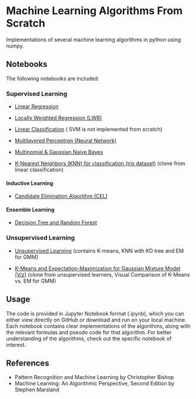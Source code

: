 # Machine Learning Algorithms From Scratch

Implementations of several machine learning algorithms in python using numpy.

## Notebooks

The following notebooks are included:

### Supervised Learning

- [Linear Regression](linear%20regression.ipynb)
- [Locally Weighted Regression (LWR)](LWR.ipynb)

- [Linear Classification](linear%20classification.ipynb) ( SVM is not implemented from scratch)

- [Multilayered Perceptron (Neural Network)](https://github.com/nonkloq/nn_dqn-from-scratch/blob/main/nn-mlp_from_scratch.ipynb)
- [Multinomial & Gaussian Naive Bayes](Multinomial_and_GaussianNP.ipynb)

- [K-Nearest Neighbors (KNN) for classification (iris dataset)](KNN_for_iris.ipynb) (clone from linear classification)

#### Inductive Learning

- [Candidate Elimination Algorithm (CEL)](CEL.ipynb)

#### Ensemble Learning

- [Decision Tree and Random Forest](trees_forest.ipynb)


### Unsupervised Learning

- [Unsupervised Learning](unsupervised%20learners.ipynb)  (contains K-means, KNN with KD tree and EM for GMM)

- [K-Means and Expectation-Maximization for Gaussian Mixture Model (Viz)](EM_for_GMM_and_Kmeans.ipynb) (clone from unsupervised learners, Visual Comparison of K-Means vs. EM for GMM)




## Usage

The code is provided in Jupyter Notebook format (.ipynb), which you can either view directly on GitHub or download and run on your local machine. Each notebook contains clear implementations of the algorithms, along with the relevant formulas and pseudo code for that algorithm. For better understanding of the algorithms, check out the specific notebook of interest.

## References

- Pattern Recognition and Machine Learning by Christopher Bishop
- Machine Learning: An Algorithmic Perspective, Second Edition by Stephen Marsland
